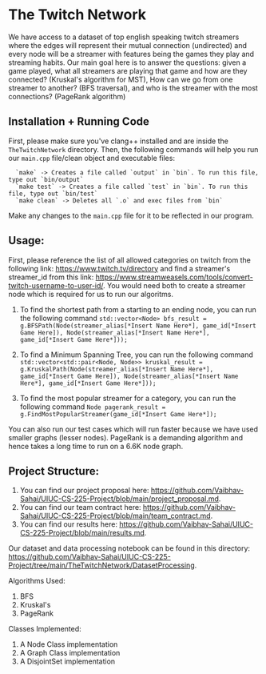# The Twitch Network

We have access to a dataset of top english speaking twitch streamers where the edges will represent their mutual connection (undirected) and every node will be a streamer with features being the games they play and streaming habits. Our main goal here is to answer the questions: given a game played, what all streamers are playing that game and how are they connected? (Kruskal's algorithm for MST), How can we go from one streamer to another? (BFS traversal), and who is the streamer with the most connections? (PageRank algorithm)

## Installation + Running Code
First, please make sure you've clang++ installed and are inside the `TheTwitchNetwork` directory. Then, the following commands will help you run our `main.cpp` file/clean object and executable files:   

```
  `make` -> Creates a file called `output` in `bin`. To run this file, type out `bin/output`  
  `make test` -> Creates a file called `test` in `bin`. To run this file, type out `bin/test`
  `make clean` -> Deletes all `.o` and exec files from `bin`
```

Make any changes to the `main.cpp` file for it to be reflected in our program.

## Usage:

First, please reference the list of all allowed categories on twitch from the following link: https://www.twitch.tv/directory and find a streamer's streamer_id from this link: https://www.streamweasels.com/tools/convert-twitch-username-to-user-id/. You would need both to create a streamer node which is required for us to run our algoritms.

1. To find the shortest path from a starting to an ending node, you can run the following command `std::vector<Node> bfs_result = g.BFSPath(Node(streamer_alias[*Insert Name Here*], game_id[*Insert Game Here]), Node(streamer_alias[*Insert Name Here*], game_id[*Insert Game Here*]));`

2. To find a Minimum Spanning Tree, you can run the following command `std::vector<std::pair<Node, Node>> kruskal_result = g.KruskalPath(Node(streamer_alias[*Insert Name Here*], game_id[*Insert Game Here]), Node(streamer_alias[*Insert Name Here*], game_id[*Insert Game Here*]));`

3. To find the most popular streamer for a category, you can run the following command `Node pagerank_result = g.FindMostPopularStreamer(game_id[*Insert Game Here*]);`

You can also run our test cases which will run faster because we have used smaller graphs (lesser nodes). PageRank is a demanding algorithm and hence takes a long time to run on a 6.6K node graph.

## Project Structure:

1. You can find our project proposal here: https://github.com/Vaibhav-Sahai/UIUC-CS-225-Project/blob/main/project_proposal.md. 
2. You can find our team contract here: https://github.com/Vaibhav-Sahai/UIUC-CS-225-Project/blob/main/team_contract.md.
3. You can find our results here: https://github.com/Vaibhav-Sahai/UIUC-CS-225-Project/blob/main/results.md.

Our dataset and data processing notebook can be found in this directory: https://github.com/Vaibhav-Sahai/UIUC-CS-225-Project/tree/main/TheTwitchNetwork/DatasetProcessing.

Algorithms Used:
1. BFS
2. Kruskal's
3. PageRank

Classes Implemented:
1. A Node Class implementation
2. A Graph Class implementation
3. A DisjointSet implementation
